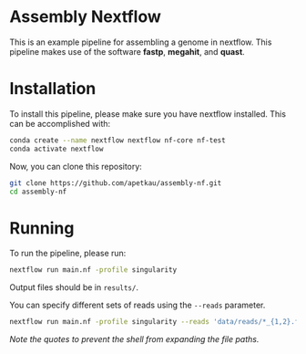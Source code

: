 # Assembly Nextflow

This is an example pipeline for assembling a genome in nextflow. This pipeline makes use of the software **fastp**, **megahit**, and **quast**.

# Installation

To install this pipeline, please make sure you have nextflow installed. This can be accomplished with:

```bash
conda create --name nextflow nextflow nf-core nf-test
conda activate nextflow
```

Now, you can clone this repository:

```bash
git clone https://github.com/apetkau/assembly-nf.git
cd assembly-nf
```

# Running

To run the pipeline, please run:

```bash
nextflow run main.nf -profile singularity
```

Output files should be in `results/`.

You can specify different sets of reads using the `--reads` parameter.

```bash
nextflow run main.nf -profile singularity --reads 'data/reads/*_{1,2}.fastq.gz'
```

*Note the quotes to prevent the shell from expanding the file paths.*
